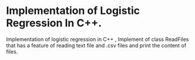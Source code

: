 # Implementation  of Logistic Regression In C++.
Implementation of logistic regression in C++ , Implement of class ReadFiles that has a feature of reading text file and .csv files and print the content of files.

